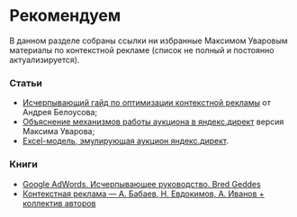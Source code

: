 # Рекомендуем

В данном разделе собраны ссылки ни избранные Максимом Уваровым материалы по контекстной рекламе (список не полный и постоянно актуализируется). 

### Статьи

 - [Исчерпывающий гайд по оптимизации контекстной рекламы](http://bit.ly/XoN1uo) от Андрея Белоусова;
 - [Объяснение механизмов работы аукциона в яндекс.директ](http://bit.ly/1mHmVyZ) версия Максима Уварова;
 - [Excel-модель, эмулирующая аукцион яндекс.директ](http://bit.ly/1v3dJ81).

### Книги
 - [Google AdWords. Исчерпывающее руководство. Bred Geddes](http://bit.ly/1v3Irhw)
 - [Контекстная реклама — А. Бабаев, Н. Евдокимов, А. Иванов + коллектив авторов](http://bit.ly/1rkQ02N)
